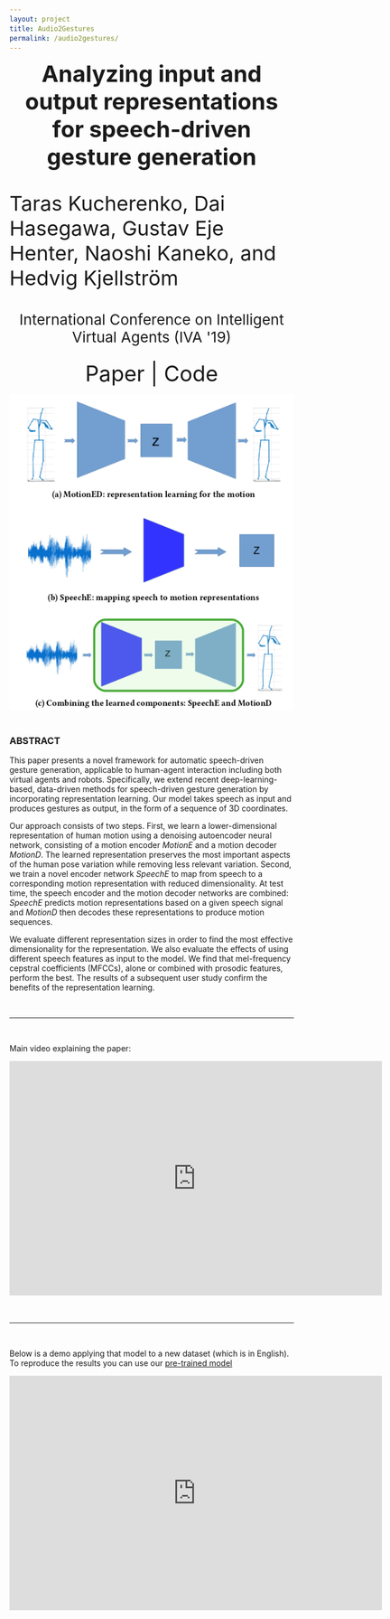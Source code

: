 ```yaml
---
layout: project
title: Audio2Gestures
permalink: /audio2gestures/
---
```



<p align="center">
  <b style="font-size: 40px;"> Analyzing input and output representations for speech-driven gesture generation </b>
  <p style="font-size: 36px;"> Taras  Kucherenko,  Dai  Hasegawa, Gustav  Eje  Henter, Naoshi  Kaneko, and Hedvig Kjellström </p>
  <p style="font-size: 26px;" align="center"> International Conference on Intelligent Virtual Agents (IVA '19) </p>
</p>

<p align="center">
 <a href="https://www.researchgate.net/publication/331645229_Analyzing_Input_and_Output_Representations_for_Speech-Driven_Gesture_Generation" style="font-size: 38px; text-decoration: none">Paper   </a>  
 <a style="font-size: 38px; text-decoration: none"> |   </a> 
 <a href="https://github.com/GestureGeneration/Speech_driven_gesture_generation_with_autoencoder" style="font-size: 38px; text-decoration: none">   Code</a>   
</p>


<img src="../assets/ProposedNew.png" alt="portrait">
&nbsp;
&nbsp;

### ABSTRACT
This paper presents a novel framework for automatic speech-driven gesture generation, applicable to human-agent interaction including both virtual agents and robots. Specifically, we extend recent deep-learning-based, data-driven methods for speech-driven gesture generation by incorporating representation learning. Our model takes speech as input and produces gestures as output, in the form of a sequence of 3D coordinates. 

Our approach consists of two steps. First, we learn a lower-dimensional representation of human motion using a denoising autoencoder
neural network, consisting of a motion encoder *MotionE* and a motion decoder *MotionD*. The learned representation preserves the most important aspects of the human pose variation while removing less relevant variation. Second, we train a novel encoder network *SpeechE* to map from speech to a corresponding motion representation with reduced dimensionality. At test time, the speech encoder and the motion decoder networks are combined: *SpeechE* predicts motion representations based on a given speech signal and *MotionD* then decodes these representations to produce motion sequences.

We evaluate different representation sizes in order to find the most effective dimensionality for the representation. We also evaluate the effects of using different speech features as input to the model. We find that mel-frequency cepstral coefficients (MFCCs), alone or combined with prosodic features, perform the best. The results of a subsequent user study confirm the benefits of the representation learning.

&nbsp;

***
&nbsp;

Main video explaining the paper:

<iframe width="660" height="415" src="https://www.youtube.com/embed/Iv7UBe92zrw" frameborder="0" allow="accelerometer; autoplay; encrypted-media; gyroscope; picture-in-picture" allowfullscreen></iframe>

&nbsp;

***
&nbsp;

Below is a demo applying that model to a new dataset (which is in English).
To reproduce the results you can use our [pre-trained model](https://github.com/Svito-zar/speech-driven-hand-gesture-generation-demo)

<iframe width="660" height="415" src="https://youtube.com/embed/tQLVyTVtsSU" frameborder="0" allow="accelerometer; autoplay; encrypted-media; gyroscope; picture-in-picture" allowfullscreen></iframe>


